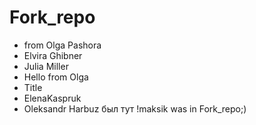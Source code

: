 # Fork_repo

- from Olga Pashora
- Elvira Ghibner
- Julia Miller
- Hello from Olga
- Title
- ElenaKaspruk
- Oleksandr Harbuz был тут !maksik was in Fork_repo;)
